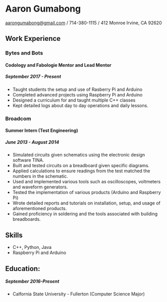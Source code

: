 
# Aaron Gumabong
aarongumabong@gmail.com / 714-380-1115 / 412 Monroe Irvine, CA 92620
## Work Experience
### Bytes and Bots
#### Codology and Fabologie Mentor and Lead Mentor
##### September 2017 - Present
* Taught students the setup and use of Rasberry Pi and Arduino
* Completed advanced projects using Raspberry Pi and Arduino
* Designed a curriculum for and taught multiple C++ classes
* Kept detailed logs about day to day operations and daily lessons.
### Broadcom
#### Summer Intern (Test Engineering)
##### June 2013 - August 2014
*	Simulated circuits given schematics using the electronic design software TINA.
*	Built and tested circuits on a breadboard given specific diagrams.
*	Applied calculations to ensure readings from the test matched the numbers in the schematic.
*	Used and implemented various tools such as oscilloscopes, voltmeters and waveform generators. 
*	Tested the implementation of various products (Arduino and Raspberry Pi) 
*	Wrote detailed reports and tutorials on installation, setup, and usage of aforementioned products.
*	Gained proficiency in soldering and the tools associated with building breadboards.
## Skills
* C++, Python, Java
* Raspberry Pi and Arduino
## Education:
##### September 2016-Present
* Calfornia State University - Fullerton (Computer Science Major)

